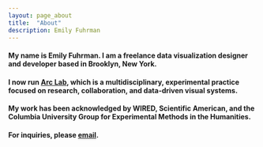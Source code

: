 ```yaml
---
layout: page_about
title:  "About"
description: Emily Fuhrman
---
```

#### My name is Emily Fuhrman. I am a freelance data visualization designer and developer based in Brooklyn, New York. 

#### I now run [Arc Lab](http://arclab.co), which is a multidisciplinary, experimental practice focused on research, collaboration, and data-driven visual systems.

#### My work has been acknowledged by WIRED, Scientific American, and the Columbia University Group for Experimental Methods in the Humanities.

#### For inquiries, please [email](mailto:emily.c.fuhrman@gmail.com). 